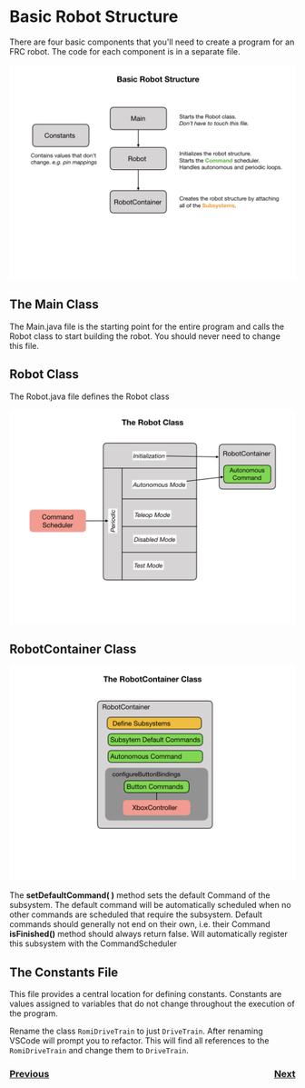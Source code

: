 # <a name="code"></a>Basic Robot Structure
There are four basic components that you'll need to create a program for an FRC robot.  The code for each component is in a separate file.  

![Robot Structure](../images/Romi/Romi.010.jpeg)

## The Main Class
The Main.java file is the starting point for the entire program and calls the Robot class to start building the robot.  You should never need to change this file.

## Robot Class
The Robot.java file defines the Robot class 

![Robot Class](../images/Romi/Romi.011.jpeg)

## RobotContainer Class

![RobotContainer Class](../images/Romi/Romi.014.jpeg)

The **setDefaultCommand( )** method sets the default Command of the subsystem. The default command will be automatically scheduled when no other commands are scheduled that require the subsystem. Default commands should generally not end on their own, i.e. their Command **isFinished()** method should always return false. Will automatically register this subsystem with the CommandScheduler

## The Constants File

This file provides a central location for defining constants.  Constants are values assigned to variables that do not change throughout the execution of the program.




Rename the class `RomiDriveTrain` to just `DriveTrain`.  After renaming VSCode will prompt you to refactor.  This will find all references to the `RomiDriveTrain` and change them to `DriveTrain`.




<h3><span style="float:left">
<a href="romiExampleCode">Previous</a></span>
<span style="float:right">
<a href="romiCode2">Next</a></span></h3>
